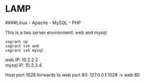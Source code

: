 LAMP
===

####Linux - Apache - MySQL - PHP

This is a two server environment: web and mysql

```vagrant up```  
```vagrant ssh web```  
```vagrant ssh mysql```  

web   IP: 10.2.2.2  
mysql IP: 10.2.2.4

Host port 1028 forwards to web port 80: 127.0.0.1:1028 -> web:80


